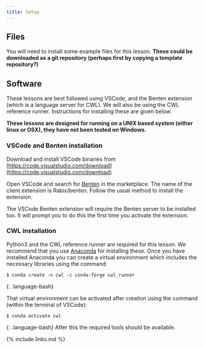 ```yaml
---
title: Setup
---
```


## Files

You will need to install some example files for this lesson. __These could be downloaded as a git repository (perhaps first by copying a template repository?)__



## Software

These lessons are best followed using VSCode, and the Benten extension (which is a language server for CWL). We will also be using the CWL reference runner. Instructions for installing these are given below.

__These lessons are designed for running on a UNIX based system (either linux or OSX), they have not been tested on Windows.__

### VSCode and Benten installation

Download and install VSCode binaries from [https://code.visualstudio.com/download](https://code.visualstudio.com/download)

Open VSCode and search for [Benten](https://marketplace.visualstudio.com/items?itemName=sbg-rabix.benten-cwl) in the marketplace. The name of the client extension is Rabix/benten. Follow the usual method to install the extension.

The VSCode Benten extension will require the Benten server to be installed too. It will prompt you to do this the first time you activate the extension.


### CWL installation

Python3 and the CWL reference runner are required for this lesson. We recommend that you use [Anaconda](https://www.anaconda.com/distribution/) for installing these.
Once you have installed Anaconda you can create a virtual environment which includes the necessary libraries using the command:
~~~
$ conda create -n cwl -c conda-forge cwl_runner
~~~
{: .language-bash}

That virtual environment can be activated after creation using the command (within the terminal of VSCode):
~~~
$ conda activate cwl
~~~
{: .language-bash}
After this the required tools should be available.




{% include links.md %}
